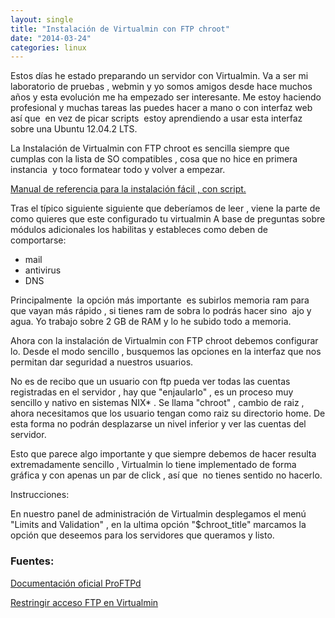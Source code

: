 ```yaml
---
layout: single
title: "Instalación de Virtualmin con FTP chroot"
date: "2014-03-24"
categories: linux
---
```


Estos días he estado preparando un servidor con Virtualmin. Va a ser mi laboratorio de pruebas , webmin y yo somos amigos desde hace muchos años y esta evolución me ha empezado ser interesante. Me estoy haciendo profesional y muchas tareas las puedes hacer a mano o con interfaz web así que  en vez de picar scripts  estoy aprendiendo a usar esta interfaz sobre una Ubuntu 12.04.2 LTS.

La Instalación de Virtualmin con FTP chroot es sencilla siempre que cumplas con la lista de SO compatibles , cosa que no hice en primera instancia  y toco formatear todo y volver a empezar.

[Manual de referencia para la instalación fácil , con script.](https://www.virtualmin.com/documentation/installation/automated "Automated Virtualmin Installation")

Tras el típico siguiente siguiente que deberíamos de leer , viene la parte de como quieres que este configurado tu virtualmin A base de preguntas sobre módulos adicionales los habilitas y estableces como deben de comportarse:

- mail
- antivirus
- DNS

Principalmente  la opción más importante  es subirlos memoria ram para que vayan más rápido , si tienes ram de sobra lo podrás hacer sino  ajo y agua. Yo trabajo sobre 2 GB de RAM y lo he subido todo a memoria.

Ahora con la instalación de Virtualmin con FTP chroot debemos configurar lo. Desde el modo sencillo , busquemos las opciones en la interfaz que nos permitan dar seguridad a nuestros usuarios.

No es de recibo que un usuario con ftp pueda ver todas las cuentas registradas en el servidor , hay que "enjaularlo" , es un proceso muy sencillo y nativo en sistemas NIX\* . Se llama "chroot" , cambio de raiz ,  ahora necesitamos que los usuario tengan como raiz su directorio home. De esta forma no podrán desplazarse un nivel inferior y ver las cuentas del servidor.

Esto que parece algo importante y que siempre debemos de hacer resulta extremadamente sencillo , Virtualmin lo tiene implementado de forma gráfica y con apenas un par de click , así que  no tienes sentido no hacerlo.

Instrucciones:

En nuestro panel de administración de Virtualmin desplegamos el menú "Limits and Validation" , en la ultima opción "$chroot\_title" marcamos la opción que deseemos para los servidores que queramos y listo.

### Fuentes:

[Documentación oficial ProFTPd](https://www.proftpd.org/docs/howto/Chroot.html "Documentación oficial ProFTPd")

[Restringir acceso FTP en Virtualmin](https://fruteroloco.es/content/restringir-acceso-ftp-en-virtualmin "restringir-acceso-ftp-en-virtualmin")
